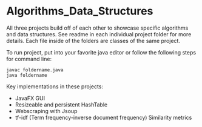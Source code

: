 # Algorithms_Data_Structures

All three projects build off of each other to showcase specific algorithms and data structures. See readme in each individual project folder for more details. Each file inside of the folders are classes of the same project. 

To run project, put into your favorite java editor or follow the following steps for command line:

    javac foldername.java
    java foldername

Key implementations in these projects:

* JavaFX GUI
* Resizeable and persistent HashTable
* Webscraping with Jsoup
* tf-idf (Term frequency-inverse document frequency) Similarity metrics
